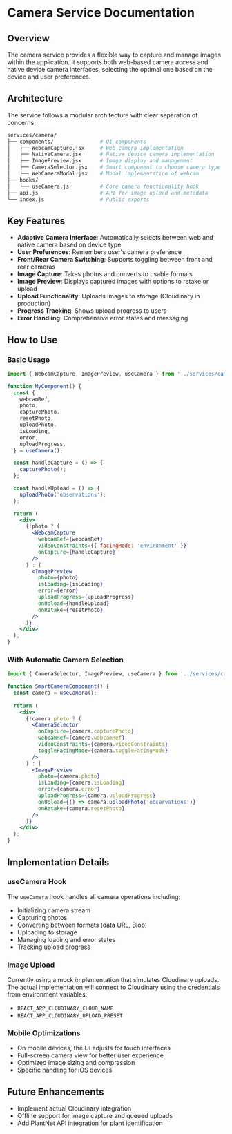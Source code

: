 # Camera Service Documentation

## Overview

The camera service provides a flexible way to capture and manage images within the application. It supports both web-based camera access and native device camera interfaces, selecting the optimal one based on the device and user preferences.

## Architecture

The service follows a modular architecture with clear separation of concerns:

```sh
services/camera/
├── components/               # UI components
│   ├── WebcamCapture.jsx     # Web camera implementation
│   ├── NativeCamera.jsx      # Native device camera implementation
│   ├── ImagePreview.jsx      # Image display and management
│   ├── CameraSelector.jsx    # Smart component to choose camera type
│   └── WebCameraModal.jsx    # Modal implementation of webcam
├── hooks/
│   └── useCamera.js          # Core camera functionality hook
├── api.js                    # API for image upload and metadata
└── index.js                  # Public exports
```

## Key Features

- **Adaptive Camera Interface**: Automatically selects between web and native camera based on device type
- **User Preferences**: Remembers user's camera preference
- **Front/Rear Camera Switching**: Supports toggling between front and rear cameras
- **Image Capture**: Takes photos and converts to usable formats
- **Image Preview**: Displays captured images with options to retake or upload
- **Upload Functionality**: Uploads images to storage (Cloudinary in production)
- **Progress Tracking**: Shows upload progress to users
- **Error Handling**: Comprehensive error states and messaging

## How to Use

### Basic Usage

```jsx
import { WebcamCapture, ImagePreview, useCamera } from '../services/camera';

function MyComponent() {
  const {
    webcamRef,
    photo,
    capturePhoto,
    resetPhoto,
    uploadPhoto,
    isLoading,
    error,
    uploadProgress,
  } = useCamera();

  const handleCapture = () => {
    capturePhoto();
  };

  const handleUpload = () => {
    uploadPhoto('observations');
  };

  return (
    <div>
      {!photo ? (
        <WebcamCapture 
          webcamRef={webcamRef}
          videoConstraints={{ facingMode: 'environment' }}
          onCapture={handleCapture}
        />
      ) : (
        <ImagePreview
          photo={photo}
          isLoading={isLoading}
          error={error}
          uploadProgress={uploadProgress}
          onUpload={handleUpload}
          onRetake={resetPhoto}
        />
      )}
    </div>
  );
}
```

### With Automatic Camera Selection

```jsx
import { CameraSelector, ImagePreview, useCamera } from '../services/camera';

function SmartCameraComponent() {
  const camera = useCamera();
  
  return (
    <div>
      {!camera.photo ? (
        <CameraSelector 
          onCapture={camera.capturePhoto}
          webcamRef={camera.webcamRef}
          videoConstraints={camera.videoConstraints}
          toggleFacingMode={camera.toggleFacingMode}
        />
      ) : (
        <ImagePreview
          photo={camera.photo}
          isLoading={camera.isLoading}
          error={camera.error}
          uploadProgress={camera.uploadProgress}
          onUpload={() => camera.uploadPhoto('observations')}
          onRetake={camera.resetPhoto}
        />
      )}
    </div>
  );
}
```

## Implementation Details

### useCamera Hook

The `useCamera` hook handles all camera operations including:

- Initializing camera stream
- Capturing photos
- Converting between formats (data URL, Blob)
- Uploading to storage
- Managing loading and error states
- Tracking upload progress

### Image Upload

Currently using a mock implementation that simulates Cloudinary uploads. The actual implementation will connect to Cloudinary using the credentials from environment variables:

- `REACT_APP_CLOUDINARY_CLOUD_NAME`
- `REACT_APP_CLOUDINARY_UPLOAD_PRESET`

### Mobile Optimizations

- On mobile devices, the UI adjusts for touch interfaces
- Full-screen camera view for better user experience
- Optimized image sizing and compression
- Specific handling for iOS devices

## Future Enhancements

- Implement actual Cloudinary integration
- Offline support for image capture and queued uploads
- Add PlantNet API integration for plant identification
